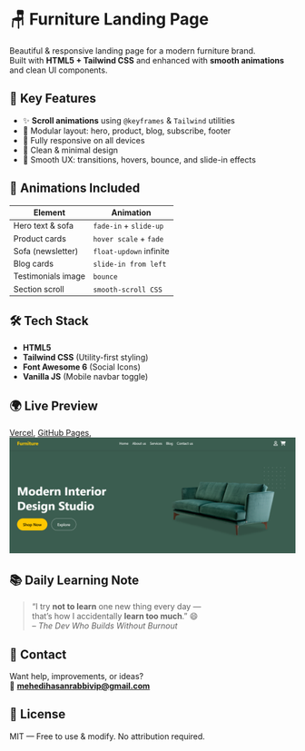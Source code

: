 # 🪑 Furniture Landing Page

Beautiful & responsive landing page for a modern furniture brand.  
Built with **HTML5 + Tailwind CSS** and enhanced with **smooth animations** and clean UI components.



## 🎯 Key Features

- ✨ **Scroll animations** using `@keyframes` & `Tailwind` utilities
- 🧩 Modular layout: hero, product, blog, subscribe, footer
- 📱 Fully responsive on all devices
- 🎨 Clean & minimal design
- 🧠 Smooth UX: transitions, hovers, bounce, and slide-in effects



## 🎥 Animations Included

| Element | Animation |
|--------|------------|
| Hero text & sofa | `fade-in` + `slide-up` |
| Product cards | `hover scale` + `fade` |
| Sofa (newsletter) | `float-updown` infinite |
| Blog cards | `slide-in from left` |
| Testimonials image | `bounce` |
| Section scroll | `smooth-scroll CSS` |



## 🛠 Tech Stack

- **HTML5**  
- **Tailwind CSS** (Utility-first styling)  
- **Font Awesome 6** (Social Icons)  
- **Vanilla JS** (Mobile navbar toggle)



## 🌍 Live Preview

[Vercel](https://furniture-landing-page-modern.vercel.app/),
[GitHub Pages](https://github.com/mehedihasanrabbivip), 
![Screenshot of the website](images/Furniture.png)
 


## 📚 Daily Learning Note

> “I try **not to learn** one new thing every day —  
> that’s how I accidentally **learn too much**.” 😄  
> – _The Dev Who Builds Without Burnout_



## 💌 Contact

Want help, improvements, or ideas?  
📩 **mehedihasanrabbivip@gmail.com**


## 🪪 License

MIT — Free to use & modify. No attribution required.
